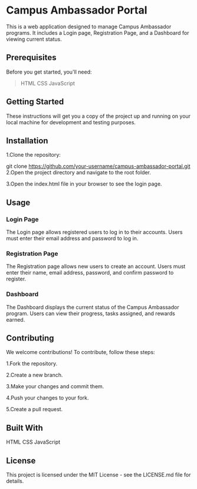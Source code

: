 
# Campus Ambassador Portal
This is a web application designed to manage Campus Ambassador programs. It includes a Login page, Registration Page, and a Dashboard for viewing current status.

## Prerequisites
Before you get started, you'll need:

>HTML
>CSS
>JavaScript
## Getting Started
These instructions will get you a copy of the project up and running on your local machine for development and testing purposes.

## Installation
1.Clone the repository:

git clone https://github.com/your-username/campus-ambassador-portal.git
2.Open the project directory and navigate to the root folder.

3.Open the index.html file in your browser to see the login page.

## Usage
### Login Page
The Login page allows registered users to log in to their accounts. Users must enter their email address and password to log in.

### Registration Page
The Registration page allows new users to create an account. Users must enter their name, email address, password, and confirm password to register.

### Dashboard
The Dashboard displays the current status of the Campus Ambassador program. Users can view their progress, tasks assigned, and rewards earned.

## Contributing
We welcome contributions! To contribute, follow these steps:

1.Fork the repository.

2.Create a new branch.

3.Make your changes and commit them.

4.Push your changes to your fork.

5.Create a pull request.

## Built With
HTML
CSS
JavaScript
## License
This project is licensed under the MIT License - see the LICENSE.md file for details.
